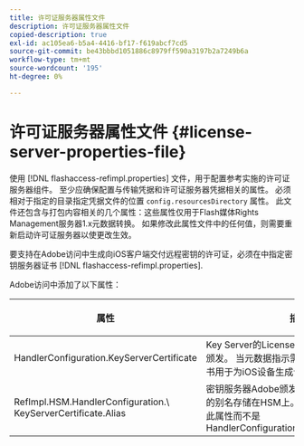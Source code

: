 ```yaml
---
title: 许可证服务器属性文件
description: 许可证服务器属性文件
copied-description: true
exl-id: ac105ea6-b5a4-4416-bf17-f619abcf7cd5
source-git-commit: be43bbbd1051886c8979ff590a3197b2a7249b6a
workflow-type: tm+mt
source-wordcount: '195'
ht-degree: 0%

---
```


# 许可证服务器属性文件 {#license-server-properties-file}

使用 [!DNL flashaccess-refimpl.properties] 文件，用于配置参考实施的许可证服务器组件。 至少应确保配置与传输凭据和许可证服务器凭据相关的属性。 必须相对于指定的目录指定凭据文件的位置 `config.resourcesDirectory` 属性。 此文件还包含与打包内容相关的几个属性：这些属性仅用于Flash媒体Rights Management服务器1.x元数据转换。 如果修改此属性文件中的任何值，则需要重新启动许可证服务器以使更改生效。

要支持在Adobe访问中生成向iOS客户端交付远程密钥的许可证，必须在中指定密钥服务器证书 [!DNL flashaccess-refimpl.properties].

Adobe访问中添加了以下属性：

<table frame="all" colsep="1" rowsep="1" class="+ topic/table adobe-d/table " id="table_xz2_lwy_n4"> 
 <thead class="- topic/thead "> 
  <tr rowsep="1" class="- topic/row "> 
   <th colname="1" class="- topic/entry entry"> <p class="- topic/p ">属性 </p> </th> 
   <th colname="2" class="- topic/entry entry"> <p class="- topic/p ">描述 </p> </th> 
  </tr> 
 </thead>
 <tbody class="- topic/tbody "> 
  <tr rowsep="1" class="- topic/row "> 
   <td colname="1" class="- topic/entry "><span class="codeph"> HandlerConfiguration.KeyServerCertificate</span> </td> 
   <td colname="2" class="- topic/entry "> Key Server的License Server证书，由Adobe颁发。 当元数据指示需要密钥服务器时，此证书用于为iOS设备生成许可证。 </td> 
  </tr> 
  <tr rowsep="0" class="- topic/row "> 
   <td colname="1" class="- topic/entry "><span class="codeph"> RefImpl.HSM.HandlerConfiguration.\ KeyServerCertificate.Alias</span> </td> 
   <td colname="2" class="- topic/entry ">密钥服务器Adobe颁发的License Server证书的别名存储在HSM上。 启用HSM后，请使用此属性而不是 <span class="codeph"> HandlerConfiguration.KeyServerCertificate</span>. </td> 
  </tr> 
 </tbody> 
</table>
